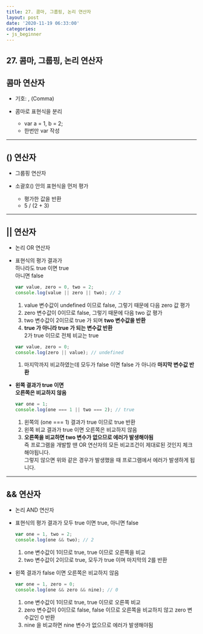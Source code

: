 ```yaml
---
title: 27. 콤마, 그룹핑, 논리 연산자
layout: post
date: '2020-11-19 06:33:00'
categories:
- js_beginner
---
```


## 27. 콤마, 그룹핑, 논리 연산자

## 콤마 연산자

* 기호: , (Comma)
* 콤마로 표현식을 분리

    * var a = 1, b = 2;
    * 한번만 var 작성
    
---

## () 연산자

* 그룹핑 연산자
* 소괄호() 안의 표현식을 먼저 평가

    * 평가한 값을 반환
    * 5 / (2 + 3)
    
---

## || 연산자

* 논리 OR 연산자
* 표현식의 평가 결과가  
  하나라도 true 이면 true  
  아니면 false
  
    ```javascript
    var value, zero = 0, two = 2;
    console.log(value || zero || two); // 2
    ```
    
    1. value 변수값이 undefined 이므로 false, 그렇기 때문에 다음 zero 값 평가
    2. zero 변수값이 0이므로 false, 그렇기 때문에 다음 two 값 평가
    3. two 변수값이 2이므로 true 가 되며 **two 변수값을 반환**
    4. **true 가 아니라 true 가 되는 변수값 반환**  
       2가 true 이므로 전체 비교는 true
       
    ```javascript
    var value, zero = 0;
    console.log(zero || value); // undefined
    ```
    
    1. 마지막까지 비교하였는데 모두가 false 이면 false 가 아니라 **마지막 변수값 반환**
  
* **왼쪽 결과가 true 이면**  
  **오른쪽은 비교하지 않음**
  
    ```javascript
    var one = 1;
    console.log(one === 1 || two === 2); // true
    ```
    
    1. 왼쪽의 (one === 1) 결과가 true 이므로 true 반환
    2. 왼쪽 비교 결과가 true 이면 오른쪽은 비교하지 않음
    3. **오른쪽을 비교하면 two 변수가 없으므로 에러가 발생해야됨**  
       즉 프로그램을 개발할 땐 OR 연산자의 모든 비교조건이 제대로된 것인지 체크해야됩니다.  
       그렇지 않으면 위와 같은 경우가 발생했을 때 프로그램에서 에러가 발생하게 됩니다.
       
---

## && 연산자

* 논리 AND 연산자
* 표현식의 평가 결과가 모두 true 이면 true, 아니면 false

    ```javascript
    var one = 1, two = 2;
    console.log(one && two); // 2
    ```
    
    1. one 변수값이 1이므로 true, true 이므로 오른쪽을 비교
    2. two 변수값이 2이므로 true, 모두가 true 이며 마지막의 2를 반환

* 왼쪽 결과가 false 이면 오른쪽은 비교하지 않음

    ```javascript
    var one = 1, zero = 0;
    console.log(one && zero && nine); // 0
    ```
    
    1. one 변수값이 1이므로 true, true 이므로 오른쪽 비교
    2. zero 변수값이 0이므로 false, false 이므로 오른쪽을 비교하지 않고 zero 변수값인 0 반환
    3. nine 을 비교하면 nine 변수가 없으므로 에러가 발생해야됨